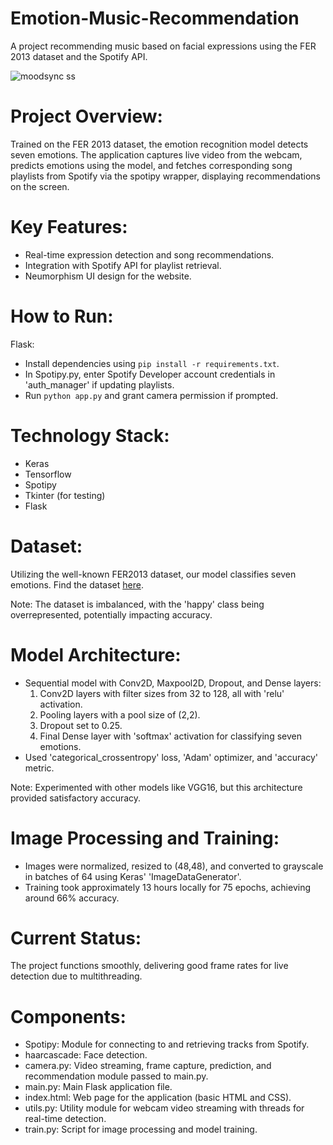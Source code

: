 # Emotion-Music-Recommendation
A project recommending music based on facial expressions using the FER 2013 dataset and the Spotify API.

![moodsync ss](https://github.com/ckshamanth/moodsync/assets/122350335/b4056eeb-9c91-47d9-be2d-b36a36933d72)


# Project Overview:
Trained on the FER 2013 dataset, the emotion recognition model detects seven emotions. The application captures live video from the webcam, predicts emotions using the model, and fetches corresponding song playlists from Spotify via the spotipy wrapper, displaying recommendations on the screen.

# Key Features:
- Real-time expression detection and song recommendations.
- Integration with Spotify API for playlist retrieval.
- Neumorphism UI design for the website.

# How to Run:
Flask:
- Install dependencies using `pip install -r requirements.txt`.
- In Spotipy.py, enter Spotify Developer account credentials in 'auth_manager' if updating playlists.
- Run `python app.py` and grant camera permission if prompted.

# Technology Stack:
- Keras
- Tensorflow
- Spotipy
- Tkinter (for testing)
- Flask

# Dataset:
Utilizing the well-known FER2013 dataset, our model classifies seven emotions. Find the dataset [here](https://www.kaggle.com/msambare/fer2013).

Note: The dataset is imbalanced, with the 'happy' class being overrepresented, potentially impacting accuracy.

# Model Architecture:
- Sequential model with Conv2D, Maxpool2D, Dropout, and Dense layers:
  1. Conv2D layers with filter sizes from 32 to 128, all with 'relu' activation.
  2. Pooling layers with a pool size of (2,2).
  3. Dropout set to 0.25.
  4. Final Dense layer with 'softmax' activation for classifying seven emotions.
- Used 'categorical_crossentropy' loss, 'Adam' optimizer, and 'accuracy' metric.

Note: Experimented with other models like VGG16, but this architecture provided satisfactory accuracy.

# Image Processing and Training:
- Images were normalized, resized to (48,48), and converted to grayscale in batches of 64 using Keras' 'ImageDataGenerator'.
- Training took approximately 13 hours locally for 75 epochs, achieving around 66% accuracy.

# Current Status:
The project functions smoothly, delivering good frame rates for live detection due to multithreading.

# Components:
- Spotipy: Module for connecting to and retrieving tracks from Spotify.
- haarcascade: Face detection.
- camera.py: Video streaming, frame capture, prediction, and recommendation module passed to main.py.
- main.py: Main Flask application file.
- index.html: Web page for the application (basic HTML and CSS).
- utils.py: Utility module for webcam video streaming with threads for real-time detection.
- train.py: Script for image processing and model training.

